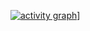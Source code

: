 
[![activity graph](https://github-readme-activity-graph.vercel.app/graph?username=rafiahmedrifatt&theme=github-dark-dimmed&custom_title=%20Activity%20Graph&hide_border=true)](https://github.com/ashutosh00710/github-readme-activity-graph)]

